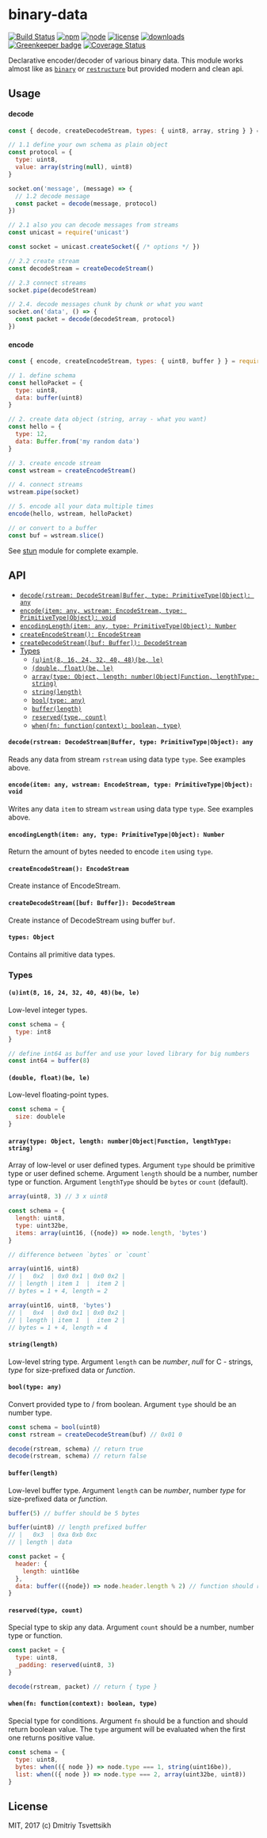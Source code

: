 # binary-data

[![Build Status](https://travis-ci.org/reklatsmasters/binary-data.svg?branch=master)](https://travis-ci.org/reklatsmasters/binary-data)
[![npm](https://img.shields.io/npm/v/binary-data.svg)](https://npmjs.org/package/binary-data)
[![node](https://img.shields.io/node/v/binary-data.svg)](https://npmjs.org/package/binary-data)
[![license](https://img.shields.io/npm/l/binary-data.svg)](https://npmjs.org/package/binary-data)
[![downloads](https://img.shields.io/npm/dm/binary-data.svg)](https://npmjs.org/package/binary-data)
[![Greenkeeper badge](https://badges.greenkeeper.io/reklatsmasters/binary-data.svg)](https://greenkeeper.io/)
[![Coverage Status](https://coveralls.io/repos/github/reklatsmasters/binary-data/badge.svg?branch=master)](https://coveralls.io/github/reklatsmasters/binary-data?branch=master)

Declarative encoder/decoder of various binary data. This module works almost like as [`binary`](https://www.npmjs.com/package/binary) or [`restructure`](https://www.npmjs.com/package/restructure) but provided modern and clean api.

## Usage

#### decode

```js
const { decode, createDecodeStream, types: { uint8, array, string } } = require('binary-data')

// 1.1 define your own schema as plain object
const protocol = {
  type: uint8,
  value: array(string(null), uint8)
}

socket.on('message', (message) => {
  // 1.2 decode message
  const packet = decode(message, protocol)
})

// 2.1 also you can decode messages from streams
const unicast = require('unicast')

const socket = unicast.createSocket({ /* options */ })

// 2.2 create stream
const decodeStream = createDecodeStream()

// 2.3 connect streams
socket.pipe(decodeStream)

// 2.4. decode messages chunk by chunk or what you want
socket.on('data', () => {
  const packet = decode(decodeStream, protocol)
})
```

#### encode

```js
const { encode, createEncodeStream, types: { uint8, buffer } } = require('binary-data')

// 1. define schema
const helloPacket = {
  type: uint8,
  data: buffer(uint8)
}

// 2. create data object (string, array - what you want)
const hello = {
  type: 12,
  data: Buffer.from('my random data')
}

// 3. create encode stream
const wstream = createEncodeStream()

// 4. connect streams
wstream.pipe(socket)

// 5. encode all your data multiple times
encode(hello, wstream, helloPacket)

// or convert to a buffer
const buf = wstream.slice()
```

See [stun](https://github.com/nodertc/stun) module for complete example.

## API

* [`decode(rstream: DecodeStream|Buffer, type: PrimitiveType|Object): any`](#decode)
* [`encode(item: any, wstream: EncodeStream, type: PrimitiveType|Object): void`](#encode)
* [`encodingLength(item: any, type: PrimitiveType|Object): Number`](#encoding-length)
* [`createEncodeStream(): EncodeStream`](#create-encode-stream)
* [`createDecodeStream([buf: Buffer]): DecodeStream`](#create-decode-stream)
* [Types](#types)
  * [`(u)int(8, 16, 24, 32, 40, 48)(be, le)`](#types-int)
  * [`(double, float)(be, le)`](#types-float)
  * [`array(type: Object, length: number|Object|Function, lengthType: string)`](#types-array)
  * [`string(length)`](#types-string)
  * [`bool(type: any)`](#types-bool)
  * [`buffer(length)`](#types-buffer)
  * [`reserved(type, count)`](#types-reserved)
  * [`when(fn: function(context): boolean, type)`](#types-when)

<a name='decode' />

#### `decode(rstream: DecodeStream|Buffer, type: PrimitiveType|Object): any`

Reads any data from stream `rstream` using data type `type`. See examples above.

<a name='encode' />

#### `encode(item: any, wstream: EncodeStream, type: PrimitiveType|Object): void`

Writes any data `item` to stream `wstream` using data type `type`. See examples above.

<a name='encoding-length' />

#### `encodingLength(item: any, type: PrimitiveType|Object): Number`

Return the amount of bytes needed to encode `item` using `type`.

<a name='create-encode-stream' />

#### `createEncodeStream(): EncodeStream`

Create instance of EncodeStream.

<a name='create-decode-stream' />

#### `createDecodeStream([buf: Buffer]): DecodeStream`

Create instance of DecodeStream using buffer `buf`.

<a name='types' />

#### `types: Object`

Contains all primitive data types.

### Types

<a name='types-int' />

#### `(u)int(8, 16, 24, 32, 40, 48)(be, le)`

Low-level integer types.

```js
const schema = {
  type: int8
}

// define int64 as buffer and use your loved library for big numbers
const int64 = buffer(8)
```

<a name='types-float' />

#### `(double, float)(be, le)`

Low-level floating-point types.

```js
const schema = {
  size: doublele
}
```

<a name='types-array' />

#### `array(type: Object, length: number|Object|Function, lengthType: string)`

Array of low-level or user defined types. Argument `type` should be primitive type or user defined scheme. Argument `length` should be a number, number type or function. Argument `lengthType` should be `bytes` or `count` (default).

```js
array(uint8, 3) // 3 x uint8

const schema = {
  length: uint8,
  type: uint32be,
  items: array(uint16, ({node}) => node.length, 'bytes')
}

// difference between `bytes` or `count`

array(uint16, uint8)
// |   0x2  | 0x0 0x1 | 0x0 0x2 |
// | length | item 1  |  item 2 |
// bytes = 1 + 4, length = 2

array(uint16, uint8, 'bytes')
// |   0x4  | 0x0 0x1 | 0x0 0x2 |
// | length | item 1  |  item 2 |
// bytes = 1 + 4, length = 4
```

<a name='types-string' />

#### `string(length)`

Low-level string type. Argument `length` can be _number_, _null_ for C - strings, _type_ for size-prefixed data or _function_.

<a name='types-bool' />

#### `bool(type: any)`

Convert provided type to / from boolean. Argument `type` should be an number type.

```js
const schema = bool(uint8)
const rstream = createDecodeStream(buf) // 0x01 0

decode(rstream, schema) // return true
decode(rstream, schema) // return false
```

<a name='types-buffer' />

#### `buffer(length)`

Low-level buffer type. Argument `length` can be _number_, number _type_ for size-prefixed data or _function_.

```js
buffer(5) // buffer should be 5 bytes

buffer(uint8) // length prefixed buffer
// |   0x3  | 0xa 0xb 0xc
// | length | data

const packet = {
  header: {
    length: uint16be
  },
  data: buffer(({node}) => node.header.length % 2) // function should return actual length
}
```

<a name='types-reserved' />

#### `reserved(type, count)`

Special type to skip any data. Argument `count` should be a number, number type or function.

```js
const packet = {
  type: uint8,
  _padding: reserved(uint8, 3)
}

decode(rstream, packet) // return { type }
```

<a name='types-when' />

#### `when(fn: function(context): boolean, type)`

Special type for conditions. Argument `fn` should be a function and should return boolean value. The `type`
argument will be evaluated when the first one returns positive value.

```js
const schema = {
  type: uint8,
  bytes: when(({ node }) => node.type === 1, string(uint16be)),
  list: when(({ node }) => node.type === 2, array(uint32be, uint8))
}
```

## License

MIT, 2017 (c) Dmitriy Tsvettsikh
